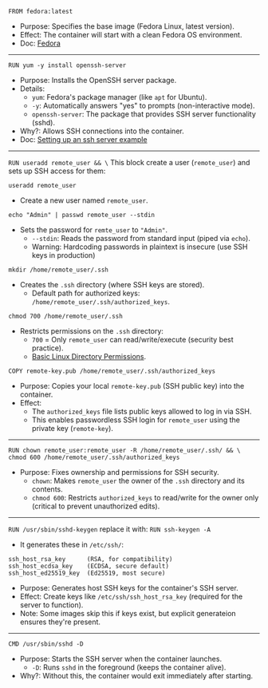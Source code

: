 `FROM fedora:latest`
- Purpose: Specifies the base image (Fedora Linux, latest version).
- Effect: The container will start with a clean Fedora OS environment.
- Doc: [Fedora](https://hub.docker.com/_/fedora)

---

`RUN yum -y install openssh-server`
- Purpose: Installs the OpenSSH server package.
- Details:
  - `yum`: Fedora's package manager (like `apt` for Ubuntu).
  - `-y`: Automatically answers "yes" to prompts (non-interactive mode).
  - `openssh-server`: The package that provides SSH server functionality (sshd).
- Why?: Allows SSH connections into the container.
- Doc: [Setting up an ssh server example](https://www.brandonrohrer.com/ssh_at_home)

---

`RUN useradd remote_user && \`
This block create a user (`remote_user`) and sets up SSH access for them:

`useradd remote_user`
- Create a new user named `remote_user`.

`echo "Admin" | passwd remote_user --stdin`
- Sets the password for `remte_user` to `"Admin"`.
  - `--stdin`: Reads the password from standard input (piped via `echo`).
  - Warning: Hardcoding passwords in plaintext is insecure (use SSH keys in production)

`mkdir /home/remote_user/.ssh`
- Creates the `.ssh` directory (where SSH keys are stored).
  - Default path for authorized keys: `/home/remote_user/.ssh/authorized_keys`.

`chmod 700 /home/remote_user/.ssh`
- Restricts permissions on the `.ssh` directory:
  - `700` = Only `remote_user` can read/write/execute (security best practice).
  - [Basic Linux Directory Permissions](https://docs.rackspace.com/docs/basic-linux-directory-permissions-and-how-to-check-them).

`COPY remote-key.pub /home/remote_user/.ssh/authorized_keys`
- Purpose: Copies your local `remote-key.pub` (SSH public key) into the container.
- Effect:
  - The `authorized_keys` file lists public keys allowed to log in via SSH.
  - This enables passwordless SSH login for `remote_user` using the private key (`remote-key`).

---

```
RUN chown remote_user:remote_user -R /home/remote_user/.ssh/ && \
chmod 600 /home/remote_user/.ssh/authorized_keys
```
- Purpose: Fixes ownership and permissions for SSH security.
  - `chown`: Makes `remote_user` the owner of the `.ssh` directory and its contents.
  - `chmod 600`: Restricts `authorized_keys` to read/write for the owner only (critical to prevent unauthorized edits).

---

`RUN /usr/sbin/sshd-keygen`
replace it with:
`RUN ssh-keygen -A`
- It generates these in `/etc/ssh/`:
```
ssh_host_rsa_key      (RSA, for compatibility)  
ssh_host_ecdsa_key    (ECDSA, secure default)  
ssh_host_ed25519_key  (Ed25519, most secure)  
```
- Purpose: Generates host SSH keys for the container's SSH server.
- Effect: Create keys like `/etc/ssh/ssh_host_rsa_key` (required for the server to function).
- Note: Some images skip this if keys exist, but explicit generateion ensures they're present.

---

`CMD /usr/sbin/sshd -D`
- Purpose: Starts the SSH server when the container launches.
  - `-D`: Runs `sshd` in the foreground (keeps the container alive).
- Why?: Without this, the container would exit immediately after starting.